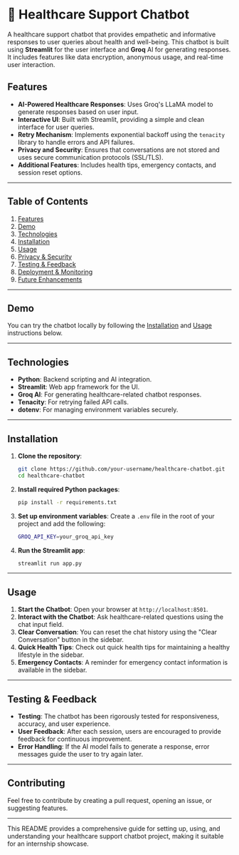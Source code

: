 
# 🏥 Healthcare Support Chatbot

A healthcare support chatbot that provides empathetic and informative responses to user queries about health and well-being. This chatbot is built using **Streamlit** for the user interface and **Groq** AI for generating responses. It includes features like data encryption, anonymous usage, and real-time user interaction.

## Features

- **AI-Powered Healthcare Responses**: Uses Groq's LLaMA model to generate responses based on user input.
- **Interactive UI**: Built with Streamlit, providing a simple and clean interface for user queries.
- **Retry Mechanism**: Implements exponential backoff using the `tenacity` library to handle errors and API failures.
- **Privacy and Security**: Ensures that conversations are not stored and uses secure communication protocols (SSL/TLS).
- **Additional Features**: Includes health tips, emergency contacts, and session reset options.

---

## Table of Contents

1. [Features](#features)
2. [Demo](#demo)
3. [Technologies](#technologies)
4. [Installation](#installation)
5. [Usage](#usage)
6. [Privacy & Security](#privacy--security)
7. [Testing & Feedback](#testing--feedback)
8. [Deployment & Monitoring](#deployment--monitoring)
9. [Future Enhancements](#future-enhancements)

---

## Demo

You can try the chatbot locally by following the [Installation](#installation) and [Usage](#usage) instructions below.

---

## Technologies

- **Python**: Backend scripting and AI integration.
- **Streamlit**: Web app framework for the UI.
- **Groq AI**: For generating healthcare-related chatbot responses.
- **Tenacity**: For retrying failed API calls.
- **dotenv**: For managing environment variables securely.

---

## Installation

1. **Clone the repository**:
   ```bash
   git clone https://github.com/your-username/healthcare-chatbot.git
   cd healthcare-chatbot
   ```

2. **Install required Python packages**:
   ```bash
   pip install -r requirements.txt
   ```

3. **Set up environment variables**:
   Create a `.env` file in the root of your project and add the following:
   ```bash
   GROQ_API_KEY=your_groq_api_key
   ```

4. **Run the Streamlit app**:
   ```bash
   streamlit run app.py
   ```

---

## Usage

1. **Start the Chatbot**: Open your browser at `http://localhost:8501`.
2. **Interact with the Chatbot**: Ask healthcare-related questions using the chat input field.
3. **Clear Conversation**: You can reset the chat history using the "Clear Conversation" button in the sidebar.
4. **Quick Health Tips**: Check out quick health tips for maintaining a healthy lifestyle in the sidebar.
5. **Emergency Contacts**: A reminder for emergency contact information is available in the sidebar.

---


## Testing & Feedback

- **Testing**: The chatbot has been rigorously tested for responsiveness, accuracy, and user experience.
- **User Feedback**: After each session, users are encouraged to provide feedback for continuous improvement.
- **Error Handling**: If the AI model fails to generate a response, error messages guide the user to try again later.

---

## Contributing

Feel free to contribute by creating a pull request, opening an issue, or suggesting features.

---
This README provides a comprehensive guide for setting up, using, and understanding your healthcare support chatbot project, making it suitable for an internship showcase.
